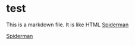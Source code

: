 # test

This is a markdown file.
It is like HTML
<a href="https://en.wikipedia.org/wiki/File:Web_of_Spider-Man_Vol_1_129-1.png"> Spiderman</a>

[Spiderman](https://en.wikipedia.org/wiki/File:Web_of_Spider-Man_Vol_1_129-1.png)

